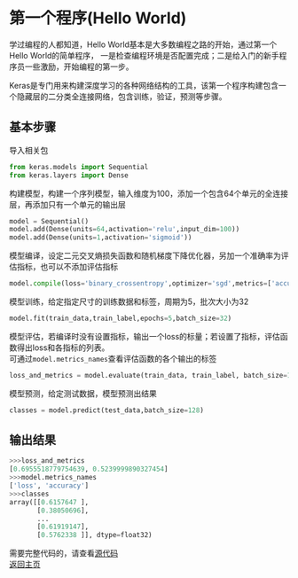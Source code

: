 # 第一个程序(Hello World)

学过编程的人都知道，Hello World基本是大多数编程之路的开始，通过第一个Hello World的简单程序，
一是检查编程环境是否配置完成；二是给入门的新手程序员一些激励，开始编程的第一步。  

Keras是专门用来构建深度学习的各种网络结构的工具，该第一个程序构建包含一个隐藏层的二分类全连接网络，包含训练，验证，预测等步骤。

## 基本步骤

导入相关包
``` python
from keras.models import Sequential
from keras.layers import Dense
```
构建模型，构建一个序列模型，输入维度为100，添加一个包含64个单元的全连接层，再添加只有一个单元的输出层
``` python
model = Sequential()
model.add(Dense(units=64,activation='relu',input_dim=100))
model.add(Dense(units=1,activation='sigmoid'))
```
模型编译，设定二元交叉熵损失函数和随机梯度下降优化器，另加一个准确率为评估指标，也可以不添加评估指标
``` python
model.compile(loss='binary_crossentropy',optimizer='sgd',metrics=['accuracy'])
```
模型训练，给定指定尺寸的训练数据和标签，周期为5，批次大小为32
``` python
model.fit(train_data,train_label,epochs=5,batch_size=32)
```
模型评估，若编译时没有设置指标，输出一个loss的标量；若设置了指标，评估函数得出loss和各指标的列表。  
可通过`model.metrics_names`查看评估函数的各个输出的标签
``` python
loss_and_metrics = model.evaluate(train_data, train_label, batch_size=128)
```
模型预测，给定测试数据，模型预测出结果
``` python
classes = model.predict(test_data,batch_size=128)
```
## 输出结果
``` python
>>>loss_and_metrics
[0.6955518779754639, 0.5239999890327454]
>>>model.metrics_names
['loss', 'accuracy']
>>>classes
array([[0.6157647 ],
       [0.38050696],
       ...
       [0.61919147],
       [0.5762338 ]], dtype=float32)
```
需要完整代码的，请查看[源代码](./hello_world.py)  
[返回主页](./README.md)

